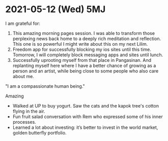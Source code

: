 # 2021-05-12 (Wed) 5MJ

I am grateful for:

1. This amazing morning pages session. I was able to transform those perplexing news back home to a deeply rich meditation and reflection. This one is so powerful I might write about this on my next Lilim.
2. Freedom app for successfully blocking my ios sites until this time. Tomorrow, I will completely block messaging apps and sites until lunch.
3. Successfully uprooting myself from that place in Pangasinan. And replanting myself here where I have a better chance of growing as a person and an artist, while being close to some people who also care about me.

"I am a compassionate human being."

Amazing

- Walked at UP to buy yogurt. Saw the cats and the kapok tree's cotton flying in the air.
- Fun fruit salad conversation with Rem who expressed some of his inner processes.
- Learned a lot about investing: it’s better to invest in the world market, golden butterfly portfolio.

